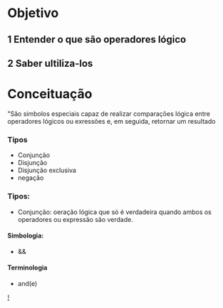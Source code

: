 # Objetivo
## 1 Entender o que são operadores lógico
## 2 Saber ultiliza-los
# Conceituação
"São simbolos especiais capaz de realizar comparações lógica
entre operadores lógicos ou  exressões e, em seguida, 
retornar um resultado

### Tipos
- Conjunção
- Disjunção
- Disjunção exclusiva
- negação

### Tipos:
- Conjunção: oeração lógica que  só é verdadeira quando ambos 
os operadores  ou expressão são verdade.                       
#### Simbologia:
- &&                                                                            
#### Terminologia
- and(e)

[!][def]

[def]: (https://ninjadoexcel.com.br/wp-content/uploads/2019/11/Todos-os-resultados-de-Conjun%C3%A7%C3%A3o-de-Tabela-Verdade-no-Excel.png)